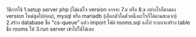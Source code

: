 วิธีการใช้
1.setup server php (ไม่แน่ใจ version อาจจะ 7.x หรือ 8.x อย่างไรก็ตามลง version ใหม่สุดไปก่อน), mysql หรือ mariadb (เลือกตัวใดตัวหนึ่งอะไรก็ได้ตามสะดวก)
2.สร้าง database ชื่อ "cs-queue" แล้ว import ไฟล์ rooms.sql ลงไป ระบบจะสร้าง table ชื่อ rooms ให้
3.run server เข้าไปใช้ได้เลย
